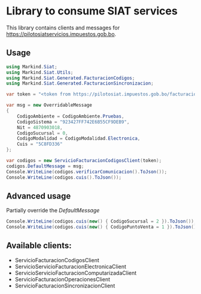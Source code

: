 # Library to consume SIAT services

This library contains clients and messages for https://pilotosiatservicios.impuestos.gob.bo.

## Usage
```csharp
using Markind.Siat;
using Markind.Siat.Utils;
using Markind.Siat.Generated.FacturacionCodigos;
using Markind.Siat.Generated.FacturacionSincronizacion;

var token = "<token from https://pilotosiat.impuestos.gob.bo/facturacionv2/secure/Token/GestorToken.xhtml>";

var msg = new OverridableMessage
{
    CodigoAmbiente = CodigoAmbiente.Pruebas,
    CodigoSistema = "923427FF742E6B55CF9DEB9",
    Nit = 4870903018,
    CodigoSucursal = 0,
    CodigoModalidad = CodigoModalidad.Electronica,
    Cuis = "5C8FD336"
};

var codigos = new ServicioFacturacionCodigosClient(token);
codigos.DefaultMessage = msg;
Console.WriteLine(codigos.verificarComunicacion().ToJson());
Console.WriteLine(codigos.cuis().ToJson());
```

## Advanced usage
Partially override the *DefaultMessage*
```csharp
Console.WriteLine(codigos.cuis(new() { CodigoSucursal = 2 }).ToJson());
Console.WriteLine(codigos.cuis(new() { CodigoPuntoVenta = 1 }).ToJson());
```

## Available clients:
* ServicioFacturacionCodigosClient
* ServicioServicioFacturacionElectronicaClient
* ServicioServicioFacturacionComputarizadaClient
* ServicioFacturacionOperacionesClient
* ServicioFacturacionSincronizacionClient